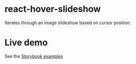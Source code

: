 # react-hover-slideshow
Iterates through an image slideshow based on cursor position.

# Live demo
See the [Storybook examples](http://davidcalhoun.github.io/react-hover-slideshow/index.html)
